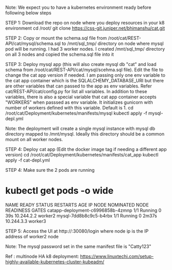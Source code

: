 Note: We expect you to have a kubernetes environment ready before following below steps

STEP 1: Download the repo on node where you deploy resources in your k8 environment
cd /root/
git clone https://css-git.juniper.net/bhimanshu/cat.git

STEP 2: Copy or mount the schema.sql file from /root/cat/REST-API/cat/mysql/schema.sql to /mnt/sql_tmp/ directory on node where mysql pod will be running.
I had 3 worker nodes. I created  /mnt/sql_tmp/  directory on all 3 nodes and copied the schema.sql file into it

STEP 3: Deploy mysql app (this will also create mysql db "cat" and load schema from /root/cat/REST-API/cat/mysql/scehma.sql file). Edit the file to change 
the cat app version if needed. I am passing only one env variable to the cat app container which is the SQLALCHEMY_DATABASE_URI but there are other variables that can passed to the app as env variables. Refer cat/REST-API/cat/config.py for list all variables. In addition to these variables, there is also a special variable that cat app container accepts "WORKERS" when passsed as env variable. It initializes gunicorn with number of workers defined with this variable. Default is 1.
cd /root/cat/Deployment/kubernetes/manifests/mysql
kubectl apply -f mysql-depl.yml

Note: the deployment will create a single mysql instance with mysql db directory mapped to /mnt/mysql. Ideally this directory should be a common mount on all worker nodes.

STEP 4: Deploy cat app (Edit the docker image tag if needing a different app version)
cd /root/cat/Deployment/kubernetes/manifests/cat_app
kubectl apply -f cat-depl.yml

STEP 4: Make sure the 2 pods are running
# kubectl get pods -o wide
NAME                                READY   STATUS    RESTARTS   AGE     IP           NODE      NOMINATED NODE   READINESS GATES
catapp-deployment-c6996858b-4zmnp   1/1     Running   0          39s     10.244.2.2   worker2   <none>           <none>
mysql-7dd8b8c9c5-b4rbx              1/1     Running   0          2m37s   10.244.3.3   worker3   <none>           <none>

STEP 5: Access the UI at http://<node ip>:30080/login where node ip is the IP address of worker2 node

Note: The mysql password set in the same manifest file is "Catty123"



Ref : multinode HA k8 deployment:
https://www.linuxtechi.com/setup-highly-available-kubernetes-cluster-kubeadm/